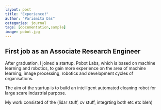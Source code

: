 ```yaml
---
layout: post
title: "Experience!"
author: "Parismita Das"
categories: journal
tags: [documentation,sample]
image: pobot.jpg
---
```


## First job as an Associate Research Engineer

After graduation, I joined a startup, Pobot Labs, which is based on machine learning and robotics, to gain more experience on the area of machine learning, image processing, robotics and development cycles of organisations. 

The aim of the startup is to build an intelligent automated cleaning robot for large scare industrial purpose. 

My work consisted of the (lidar stuff, cv stuff, integrting both etc etc bleh)

